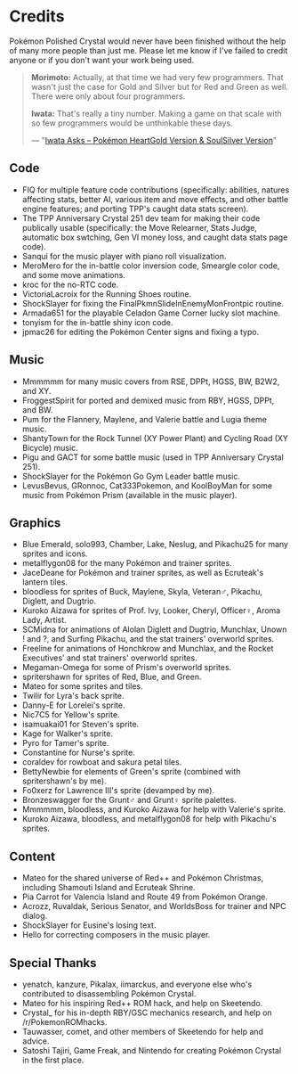 # Credits

Pokémon Polished Crystal would never have been finished without the help of many more people than just me. Please let me know if I've failed to credit anyone or if you don't want your work being used.

> **Morimoto:** Actually, at that time we had very few programmers. That wasn't just the case for Gold and Silver but for Red and Green as well. There were only about four programmers.
>
> **Iwata:** That's really a tiny number. Making a game on that scale with so few programmers would be unthinkable these days.
>
> — "[Iwata Asks – Pokémon HeartGold Version & SoulSilver Version](https://www.nintendo.co.uk/Iwata-Asks/Iwata-Asks-Pokemon-HeartGold-Version-SoulSilver-Version/Iwata-Asks-Pokemon-HeartGold-Version-SoulSilver-Version/3-Just-Being-President-Was-A-Waste-/3-Just-Being-President-Was-A-Waste--225951.html)"


## Code

* FIQ for multiple feature code contributions (specifically: abilities, natures affecting stats, better AI, various item and move effects, and other battle engine features; and porting TPP's caught data stats screen).
* The TPP Anniversary Crystal 251 dev team for making their code publically usable (specifically: the Move Relearner, Stats Judge, automatic box swtching, Gen VI money loss, and caught data stats page code).
* Sanqui for the music player with piano roll visualization.
* MeroMero for the in-battle color inversion code, Smeargle color code, and some move animations.
* kroc for the no-RTC code.
* VictoriaLacroix for the Running Shoes routine.
* ShockSlayer for fixing the FinalPkmnSlideInEnemyMonFrontpic routine.
* Armada651 for the playable Celadon Game Corner lucky slot machine.
* tonyism for the in-battle shiny icon code.
* jpmac26 for editing the Pokémon Center signs and fixing a typo.


## Music

* Mmmmmm for many music covers from RSE, DPPt, HGSS, BW, B2W2, and XY.
* FroggestSpirit for ported and demixed music from RBY, HGSS, DPPt, and BW.
* Pum for the Flannery, Maylene, and Valerie battle and Lugia theme music.
* ShantyTown for the Rock Tunnel (XY Power Plant) and Cycling Road (XY Bicycle) music.
* Pigu and GACT for some battle music (used in TPP Anniversary Crystal 251).
* ShockSlayer for the Pokémon Go Gym Leader battle music.
* LevusBevus, GRonnoc, Cat333Pokemon, and KoolBoyMan for some music from Pokémon Prism (available in the music player).


## Graphics

* Blue Emerald, solo993, Chamber, Lake, Neslug, and Pikachu25 for many sprites and icons.
* metalflygon08 for the many Pokémon and trainer sprites.
* JaceDeane for Pokémon and trainer sprites, as well as Ecruteak's lantern tiles.
* bloodless for sprites of Buck, Maylene, Skyla, Veteran♂, Pikachu, Diglett, and Dugtrio.
* Kuroko Aizawa for sprites of Prof. Ivy, Looker, Cheryl, Officer♀, Aroma Lady, Artist.
* SCMidna for animations of Alolan Diglett and Dugtrio, Munchlax, Unown ! and ?, and Surfing Pikachu, and the stat trainers' overworld sprites.
* Freeline for animations of Honchkrow and Munchlax, and the Rocket Executives' and stat trainers' overworld sprites.
* Megaman-Omega for some of Prism's overworld sprites.
* spritershawn for sprites of Red, Blue, and Green.
* Mateo for some sprites and tiles.
* Twilir for Lyra's back sprite.
* Danny-E for Lorelei's sprite.
* Nic7C5 for Yellow's sprite.
* isamuakai01 for Steven's sprite.
* Kage for Walker's sprite.
* Pyro for Tamer's sprite.
* Constantine for Nurse's sprite.
* coraldev for rowboat and sakura petal tiles.
* BettyNewbie for elements of Green's sprite (combined with spritershawn's by me).
* Fo0xerz for Lawrence III's sprite (devamped by me).
* Bronzeswagger for the Grunt♂ and Grunt♀ sprite palettes.
* Mmmmmm, bloodless, and Kuroko Aizawa for help with Valerie's sprite.
* Kuroko Aizawa, bloodless, and metalflygon08 for help with Pikachu's sprites.


## Content

* Mateo for the shared universe of Red++ and Pokémon Christmas, including Shamouti Island and Ecruteak Shrine.
* Pia Carrot for Valencia Island and Route 49 from Pokémon Orange.
* Acrozz, Ruvaldak, Serious Senator, and WorldsBoss for trainer and NPC dialog.
* ShockSlayer for Eusine's losing text.
* Hello for correcting composers in the music player.


## Special Thanks

* yenatch, kanzure, Pikalax, iimarckus, and everyone else who's contributed to disassembling Pokémon Crystal.
* Mateo for his inspiring Red++ ROM hack, and help on Skeetendo.
* Crystal_ for his in-depth RBY/GSC mechanics research, and help on /r/PokemonROMhacks.
* Tauwasser, comet, and other members of Skeetendo for help and advice.
* Satoshi Tajiri, Game Freak, and Nintendo for creating Pokémon Crystal in the first place.
